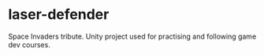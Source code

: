 # laser-defender
Space Invaders tribute.
Unity project used for practising and following game dev courses.
